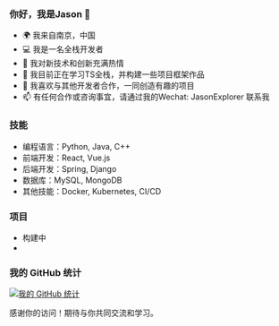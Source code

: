 ### 你好，我是Jason 👋

- 🌍 我来自南京，中国
- 💻 我是一名全栈开发者
- 🚀 我对新技术和创新充满热情
- 🌱 我目前正在学习TS全栈，并构建一些项目框架作品
- 👯 我喜欢与其他开发者合作，一同创造有趣的项目
- 📫 有任何合作或咨询事宜，请通过我的Wechat: JasonExplorer 联系我

### 技能

- 编程语言：Python, Java, C++
- 前端开发：React, Vue.js
- 后端开发：Spring, Django
- 数据库：MySQL, MongoDB
- 其他技能：Docker, Kubernetes, CI/CD

### 项目

- 构建中
- 
### 我的 GitHub 统计

[![我的 GitHub 统计](https://github-readme-stats.vercel.app/api?username=JasonExplorer&show_icons=true&theme=radical)](https://github.com/JasonExplorer)

感谢你的访问！期待与你共同交流和学习。
